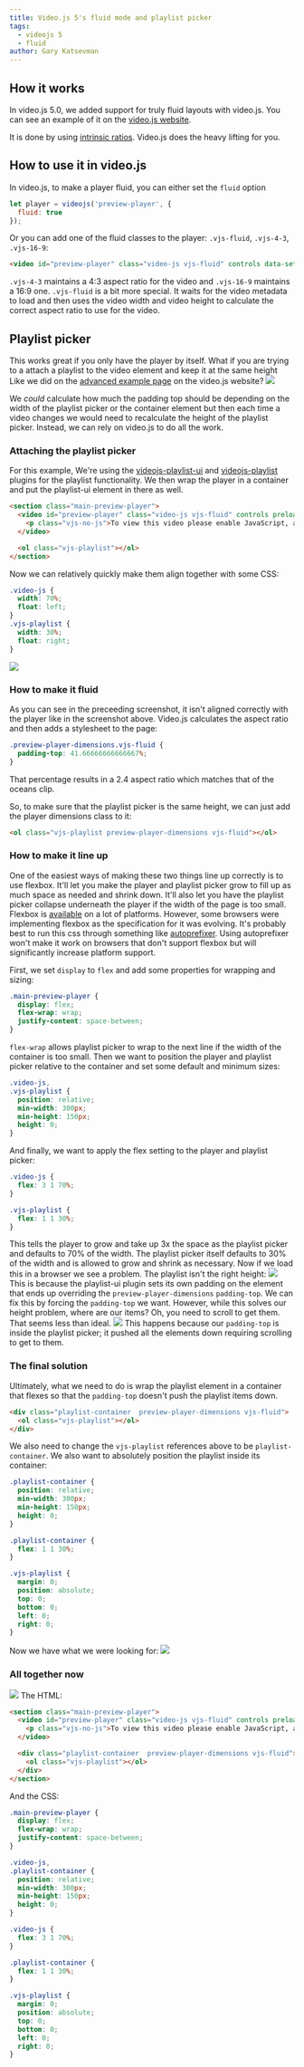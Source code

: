 ```yaml
---
title: Video.js 5's fluid mode and playlist picker
tags:
  - videojs 5
  - fluid
author: Gary Katsevman
---
```


## How it works
In video.js 5.0, we added support for truly fluid layouts with video.js.
You can see an example of it on the [video.js website][website].

It is done by using [intrinsic ratios][ratios]. Video.js does the heavy lifting for you.

## How to use it in video.js
In video.js, to make a player fluid, you can either set the `fluid` option
```js
let player = videojs('preview-player', {
  fluid: true
});
```
Or you can add one of the fluid classes to the player: `.vjs-fluid`, `.vjs-4-3`, `.vjs-16-9`:
```html
<video id="preview-player" class="video-js vjs-fluid" controls data-setup={}>
```
`.vjs-4-3` maintains a 4:3 aspect ratio for the video and `.vjs-16-9` maintains a 16:9 one.  `.vjs-fluid` is a bit more special. It waits for the video metadata to load and then uses the video width and video height to calculate the correct aspect ratio to use for the video.

## Playlist picker
This works great if you only have the player by itself. What if you are trying to a attach a playlist to the video element and keep it at the same height Like we did on the [advanced example page][advanced-example] on the video.js website?
![](videojs-with-playlist.png)

We *could* calculate how much the padding top should be depending on the width of the playlist picker or the container element but then each time a video changes we would need to recalculate the height of the playlist picker. Instead, we can rely on video.js to do all the work.

### Attaching the playlist picker
For this example, We're using the [videojs-playlist-ui][playlist-ui] and [videojs-playlist][playlist] plugins for the playlist functionality.
We then wrap the player in a container and put the playlist-ui element in there as well.
```html
<section class="main-preview-player">
  <video id="preview-player" class="video-js vjs-fluid" controls preload="auto" crossorigin="anonymous">
    <p class="vjs-no-js">To view this video please enable JavaScript, and consider upgrading to a web browser that <a href="http://videojs.com/html5-video-support/" target="_blank">supports HTML5 video</a></p>
  </video>

  <ol class="vjs-playlist"></ol>
</section>
```

Now we can relatively quickly make them align together with some CSS:
```css
.video-js {
  width: 70%;
  float: left;
}
.vjs-playlist {
  width: 30%;
  float: right;
}
```

![](videojs-playlist-not-fluid.png)

### How to make it fluid
As you can see in the preceeding screenshot, it isn't aligned correctly with the player like in the screenshot above.
Video.js calculates the aspect ratio and then adds a stylesheet to the page:
```css
.preview-player-dimensions.vjs-fluid {
  padding-top: 41.66666666666667%;
}
```
That percentage results in a 2.4 aspect ratio which matches that of the oceans clip.

So, to make sure that the playlist picker is the same height, we can just add the player dimensions class to it:
```html
<ol class="vjs-playlist preview-player-dimensions vjs-fluid"></ol>
```

### How to make it line up
One of the easiest ways of making these two things line up correctly is to use flexbox. It'll let you make the player and playlist picker grow to fill up as much space as needed and shrink down. It'll also let you have the playlist picker collapse underneath the player if the width of the page is too small.
Flexbox is [available][available-flex] on a lot of platforms. However, some browsers were implementing flexbox as the specification for it was evolving. It's probably best to run this css through something like [autoprefixer][]. Using autoprefixer won't make it work on browsers that don't support flexbox but will significantly increase platform support.

First, we set `display` to `flex` and add some properties for wrapping and sizing:
```css
.main-preview-player {
  display: flex;
  flex-wrap: wrap;
  justify-content: space-between;
}
```
`flex-wrap` allows playlist picker to wrap to the next line if the width of the container is too small.
Then we want to position the player and playlist picker relative to the container and set some default and minimum sizes:
```css
.video-js,
.vjs-playlist {
  position: relative;
  min-width: 300px;
  min-height: 150px;
  height: 0;
}
```
And finally, we want to apply the flex setting to the player and playlist picker:
```css
.video-js {
  flex: 3 1 70%;
}

.vjs-playlist {
  flex: 1 1 30%;
}
```
This tells the player to grow and take up 3x the space as the playlist picker and defaults to 70% of the width. The playlist picker itself defaults to 30% of the width and is allowed to grow and shrink as necessary.
Now if we load this in a browser we see a problem. The playlist isn't the right height:
![](videojs-playlist-small.png)
This is because the playlist-ui plugin sets its own padding on the element that ends up overriding the `preview-player-dimensions` `padding-top`. We can fix this by forcing the `padding-top` we want. However, while this solves our height problem, where are our items? Oh, you need to scroll to get them. That seems less than ideal.
![](videojs-playlist-padding.png)
This happens because our `padding-top` is inside the playlist picker; it pushed all the elements down requiring scrolling to get to them.

### The final solution
Ultimately, what we need to do is wrap the playlist element in a container that flexes so that the `padding-top` doesn't push the playlist items down.
```html
<div class="playlist-container  preview-player-dimensions vjs-fluid">
  <ol class="vjs-playlist"></ol>
</div>
```
We also need to change the `vjs-playlist` references above to be `playlist-container`. We also want to absolutely position the playlist inside its container:
```css
.playlist-container {
  position: relative;
  min-width: 300px;
  min-height: 150px;
  height: 0;
}

.playlist-container {
  flex: 1 1 30%;
}

.vjs-playlist {
  margin: 0;
  position: absolute;
  top: 0;
  bottom: 0;
  left: 0;
  right: 0;
}
```
Now we have what we were looking for:
![](videojs-with-playlist.png)

### All together now
![](responsive-playlist.gif)
The HTML:
```html
<section class="main-preview-player">
  <video id="preview-player" class="video-js vjs-fluid" controls preload="auto" crossorigin="anonymous">
    <p class="vjs-no-js">To view this video please enable JavaScript, and consider upgrading to a web browser that <a href="http://videojs.com/html5-video-support/" target="_blank">supports HTML5 video</a></p>
  </video>

  <div class="playlist-container  preview-player-dimensions vjs-fluid">
    <ol class="vjs-playlist"></ol>
  </div>
</section>
```
And the CSS:
```css
.main-preview-player {
  display: flex;
  flex-wrap: wrap;
  justify-content: space-between;
}

.video-js,
.playlist-container {
  position: relative;
  min-width: 300px;
  min-height: 150px;
  height: 0;
}

.video-js {
  flex: 3 1 70%;
}

.playlist-container {
  flex: 1 1 30%;
}

.vjs-playlist {
  margin: 0;
  position: absolute;
  top: 0;
  bottom: 0;
  left: 0;
  right: 0;
}
```

[website]: //videojs.com
[advanced-example]: //videojs.com/advanced/
[ratios]: http://alistapart.com/article/creating-intrinsic-ratios-for-video
[playlist]: https://github.com/brightcove/videojs-playlist
[playlist-ui]: https://github.com/brightcove/videojs-playlist-ui
[autoprefixer]: https://github.com/postcss/autoprefixer
[available-flex]: http://caniuse.com/#feat=flexbox
